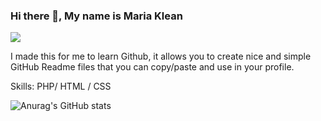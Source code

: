 ### Hi there 👋, My name is Maria Klean
![](https://arturssmirnovs.github.io/github-profile-readme-generator/images/banner.png)

I made this for me to learn Github, it allows you to create nice and simple GitHub Readme files that you can copy/paste and use in your profile.

Skills: PHP/ HTML / CSS








![Anurag's GitHub stats](https://github-readme-stats.vercel.app/api?username=MariakleanNegrete&show_icons=true&theme=radical)

